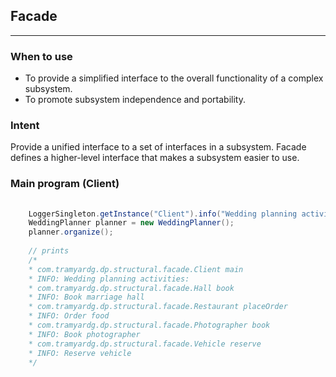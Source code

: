 ## Facade
---
### When to use
- To provide a simplified interface to the overall functionality of a complex subsystem.
- To promote subsystem independence and portability.

### Intent
Provide a unified interface to a set of interfaces in a subsystem. Facade defines a higher-level interface that makes a subsystem easier to use.

### Main program (Client)

```java
	
	LoggerSingleton.getInstance("Client").info("Wedding planning activities:");
	WeddingPlanner planner = new WeddingPlanner();
	planner.organize();
	
	// prints
	/*
	* com.tramyardg.dp.structural.facade.Client main
	* INFO: Wedding planning activities:
	* com.tramyardg.dp.structural.facade.Hall book
	* INFO: Book marriage hall
	* com.tramyardg.dp.structural.facade.Restaurant placeOrder
	* INFO: Order food
	* com.tramyardg.dp.structural.facade.Photographer book
	* INFO: Book photographer
	* com.tramyardg.dp.structural.facade.Vehicle reserve
	* INFO: Reserve vehicle
	*/
	
```
